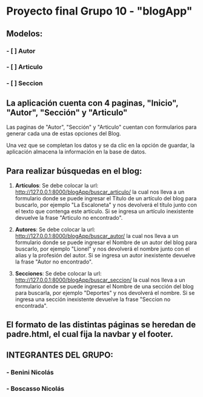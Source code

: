 # Proyecto final Grupo 10 - "blogApp"

## Modelos:
### __- [ ] Autor__
### __- [ ] Articulo__
### __- [ ] Seccion__

## La aplicación cuenta con 4 paginas, __"Inicio"__, __"Autor"__, __"Sección"__ y __"Articulo"__

Las paginas de "Autor", "Sección" y "Articulo" cuentan con formularios para generar cada una de estas opciones del Blog.
    
Una vez que se completan los datos y se da clic en la opción de guardar, la aplicación almacena la información en la base de datos.


## Para realizar búsquedas en el blog:

1) __Artículos__: 
        Se debe colocar la url: http://127.0.0.1:8000/blogApp/buscar_articulo/ la cual nos lleva a un formulario donde se puede ingresar el Título de un artículo del blog para buscarlo, por ejemplo "La Escaloneta" y nos devolverá el título junto con el texto que contenga este artículo. Si se ingresa un artículo inexistente devuelve la frase "Articulo no encontrado".

2) __Autores__: 
        Se debe colocar la url: http://127.0.0.1:8000/blogApp/buscar_autor/ la cual nos lleva a un formulario donde se puede ingresar el Nombre de un autor del blog para buscarlo, por ejemplo "Lionel" y nos devolverá el nombre junto con el alias y la profesión del autor. Si se ingresa un autor inexistente devuelve la frase "Autor no encontrado".

3) __Secciones__: 
        Se debe colocar la url: http://127.0.0.1:8000/blogApp/buscar_seccion/ la cual nos lleva a un formulario donde se puede ingresar el Nombre de una sección del blog para buscarla, por ejemplo "Deportes" y nos devolverá el nombre. Si se ingresa una sección inexistente devuelve la frase "Seccion no encontrada".

## El formato de las distintas páginas se heredan de __padre.html__, el cual fija la navbar y el footer.

## INTEGRANTES DEL GRUPO:
### - Benini Nicolás
### - Boscasso Nicolás